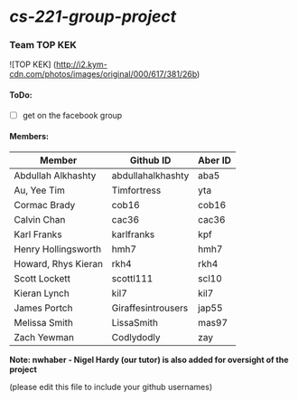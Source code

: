 # *cs-221-group-project*

### Team TOP KEK

![TOP KEK]
(http://i2.kym-cdn.com/photos/images/original/000/617/381/26b)

#### ToDo:
- [ ] get on the facebook group

#### Members: 

| Member              | Github ID         | Aber ID
----------------------| ------------------|---------------
| Abdullah Alkhashty  | abdullahalkhashty | aba5
| Au, Yee Tim	        | Timfortress       | yta	
| Cormac Brady        | cob16             | cob16
| Calvin Chan         | cac36             | cac36	
| Karl Franks         | karlfranks        | kpf
| Henry Hollingsworth | hmh7              | hmh7
| Howard, Rhys Kieran	| rkh4              | rkh4
| Scott Lockett       | scottl111         | scl10	
| Kieran Lynch        | kil7                  | kil7
| James Portch        | Giraffesintrousers| jap55
| Melissa Smith       | LissaSmith        | mas97
| Zach Yewman         | Codlydodly        | zay


**Note: nwhaber - Nigel Hardy (our tutor) is also added for oversight of the project**

  
(please edit this file to include your github usernames)


